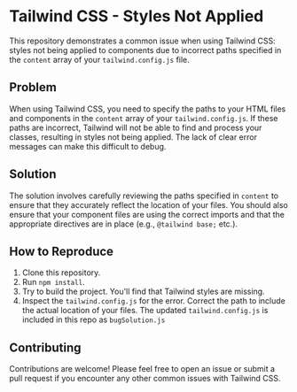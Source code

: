 # Tailwind CSS - Styles Not Applied

This repository demonstrates a common issue when using Tailwind CSS: styles not being applied to components due to incorrect paths specified in the `content` array of your `tailwind.config.js` file.

## Problem

When using Tailwind CSS, you need to specify the paths to your HTML files and components in the `content` array of your `tailwind.config.js`. If these paths are incorrect, Tailwind will not be able to find and process your classes, resulting in styles not being applied.  The lack of clear error messages can make this difficult to debug.

## Solution

The solution involves carefully reviewing the paths specified in `content` to ensure that they accurately reflect the location of your files.  You should also ensure that your component files are using the correct imports and that the appropriate directives are in place (e.g., `@tailwind base;` etc.).

## How to Reproduce

1. Clone this repository.
2. Run `npm install`.
3. Try to build the project. You'll find that Tailwind styles are missing.
4. Inspect the `tailwind.config.js` for the error. Correct the path to include the actual location of your files. The updated `tailwind.config.js` is included in this repo as `bugSolution.js`

## Contributing

Contributions are welcome! Please feel free to open an issue or submit a pull request if you encounter any other common issues with Tailwind CSS.